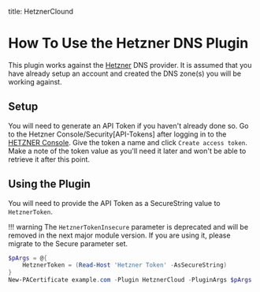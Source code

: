title: HetznerClound

# How To Use the Hetzner DNS Plugin

This plugin works against the [Hetzner](https://www.hetzner.de/) DNS provider. It is assumed that you have already setup an account and created the DNS zone(s) you will be working against.

## Setup

You will need to generate an API Token if you haven't already done so. Go to the Hetzner Console/Security[API-Tokens] after logging in to the [HETZNER Console](https://console.hetzner.comn). Give the token a name and click `Create access token`. Make a note of the token value as you'll need it later and won't be able to retrieve it after this point.

## Using the Plugin

You will need to provide the API Token as a SecureString value to `HetznerToken`.

!!! warning
    The `HetznerTokenInsecure` parameter is deprecated and will be removed in the next major module version. If you are using it, please migrate to the Secure parameter set.

```powershell
$pArgs = @{
    HetznerToken = (Read-Host 'Hetzner Token' -AsSecureString)
}
New-PACertificate example.com -Plugin HetznerCloud -PluginArgs $pArgs
```
